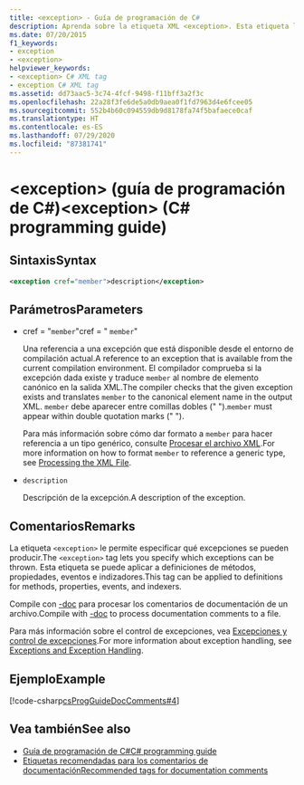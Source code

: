 ```yaml
---
title: <exception> - Guía de programación de C#
description: Aprenda sobre la etiqueta XML <exception>. Esta etiqueta le permite especificar qué excepciones se pueden iniciar, y se puede aplicar a métodos, propiedades, eventos e indexadores.
ms.date: 07/20/2015
f1_keywords:
- exception
- <exception>
helpviewer_keywords:
- <exception> C# XML tag
- exception C# XML tag
ms.assetid: dd73aac5-3c74-4fcf-9498-f11bff3a2f3c
ms.openlocfilehash: 22a28f3fe6de5a0db9aea0f1fd7963d4e6fcee05
ms.sourcegitcommit: 552b4b60c094559db9d8178fa74f5bafaece0caf
ms.translationtype: HT
ms.contentlocale: es-ES
ms.lasthandoff: 07/29/2020
ms.locfileid: "87381741"
---
```

# <a name="exception-c-programming-guide"></a><span data-ttu-id="88b6b-104">\<exception> (guía de programación de C#)</span><span class="sxs-lookup"><span data-stu-id="88b6b-104">\<exception> (C# programming guide)</span></span>

## <a name="syntax"></a><span data-ttu-id="88b6b-105">Sintaxis</span><span class="sxs-lookup"><span data-stu-id="88b6b-105">Syntax</span></span>

```xml
<exception cref="member">description</exception>
```

## <a name="parameters"></a><span data-ttu-id="88b6b-106">Parámetros</span><span class="sxs-lookup"><span data-stu-id="88b6b-106">Parameters</span></span>

- <span data-ttu-id="88b6b-107">cref = "`member`"</span><span class="sxs-lookup"><span data-stu-id="88b6b-107">cref = " `member`"</span></span>

  <span data-ttu-id="88b6b-108">Una referencia a una excepción que está disponible desde el entorno de compilación actual.</span><span class="sxs-lookup"><span data-stu-id="88b6b-108">A reference to an exception that is available from the current compilation environment.</span></span> <span data-ttu-id="88b6b-109">El compilador comprueba si la excepción dada existe y traduce `member` al nombre de elemento canónico en la salida XML.</span><span class="sxs-lookup"><span data-stu-id="88b6b-109">The compiler checks that the given exception exists and translates `member` to the canonical element name in the output XML.</span></span> <span data-ttu-id="88b6b-110">`member` debe aparecer entre comillas dobles (" ").</span><span class="sxs-lookup"><span data-stu-id="88b6b-110">`member` must appear within double quotation marks (" ").</span></span>

  <span data-ttu-id="88b6b-111">Para más información sobre cómo dar formato a `member` para hacer referencia a un tipo genérico, consulte [Procesar el archivo XML](processing-the-xml-file.md).</span><span class="sxs-lookup"><span data-stu-id="88b6b-111">For more information on how to format `member` to reference a generic type, see [Processing the XML File](processing-the-xml-file.md).</span></span>

- `description`

  <span data-ttu-id="88b6b-112">Descripción de la excepción.</span><span class="sxs-lookup"><span data-stu-id="88b6b-112">A description of the exception.</span></span>

## <a name="remarks"></a><span data-ttu-id="88b6b-113">Comentarios</span><span class="sxs-lookup"><span data-stu-id="88b6b-113">Remarks</span></span>

<span data-ttu-id="88b6b-114">La etiqueta `<exception>` le permite especificar qué excepciones se pueden producir.</span><span class="sxs-lookup"><span data-stu-id="88b6b-114">The `<exception>` tag lets you specify which exceptions can be thrown.</span></span> <span data-ttu-id="88b6b-115">Esta etiqueta se puede aplicar a definiciones de métodos, propiedades, eventos e indizadores.</span><span class="sxs-lookup"><span data-stu-id="88b6b-115">This tag can be applied to definitions for methods, properties, events, and indexers.</span></span>

<span data-ttu-id="88b6b-116">Compile con [-doc](../../language-reference/compiler-options/doc-compiler-option.md) para procesar los comentarios de documentación de un archivo.</span><span class="sxs-lookup"><span data-stu-id="88b6b-116">Compile with [-doc](../../language-reference/compiler-options/doc-compiler-option.md) to process documentation comments to a file.</span></span>

<span data-ttu-id="88b6b-117">Para más información sobre el control de excepciones, vea [Excepciones y control de excepciones](../exceptions/index.md).</span><span class="sxs-lookup"><span data-stu-id="88b6b-117">For more information about exception handling, see [Exceptions and Exception Handling](../exceptions/index.md).</span></span>

## <a name="example"></a><span data-ttu-id="88b6b-118">Ejemplo</span><span class="sxs-lookup"><span data-stu-id="88b6b-118">Example</span></span>

[!code-csharp[csProgGuideDocComments#4](~/samples/snippets/csharp/VS_Snippets_VBCSharp/csProgGuideDocComments/CS/DocComments.cs#4)]

## <a name="see-also"></a><span data-ttu-id="88b6b-119">Vea también</span><span class="sxs-lookup"><span data-stu-id="88b6b-119">See also</span></span>

- [<span data-ttu-id="88b6b-120">Guía de programación de C#</span><span class="sxs-lookup"><span data-stu-id="88b6b-120">C# programming guide</span></span>](../index.md)
- [<span data-ttu-id="88b6b-121">Etiquetas recomendadas para los comentarios de documentación</span><span class="sxs-lookup"><span data-stu-id="88b6b-121">Recommended tags for documentation comments</span></span>](recommended-tags-for-documentation-comments.md)
